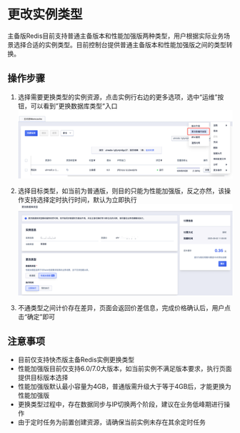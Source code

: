 # 更改实例类型

主备版Redis目前支持普通主备版本和性能加强版两种类型，用户根据实际业务场景选择合适的实例类型。目前控制台提供普通主备版本和性能加强版之间的类型转换。

## 操作步骤
1. 选择需要更换类型的实例资源，点击实例行右边的更多选项，选中“运维”按钮，可以看到”更换数据库类型“入口
    ![image](/images/changetype_1.png)

2. 选择目标类型，如当前为普通版，则目的只能为性能加强版，反之亦然，该操作支持选择定时执行时间，默认为立即执行
    ![image](/images/changetype_2.png)

3. 不通类型之间计价存在差异，页面会返回价差信息，完成价格确认后，用户点击“确定”即可

## 注意事项
* 目前仅支持快杰版主备Redis实例更换类型
* 性能加强版目前仅支持6.0/7.0大版本，如当前实例不满足版本要求，执行页面提供目标版本选择
* 性能加强版默认最小容量为4GB，普通版需升级大于等于4GB后，才能更换为性能加强版
* 更换类型过程中，存在数据同步与IP切换两个阶段，建议在业务低峰期进行操作
* 由于定时任务为前置创建资源，请确保当前实例未存在其余定时任务




